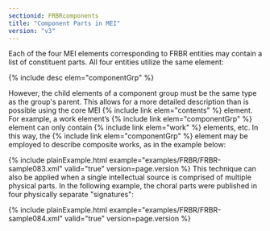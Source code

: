 ```yaml
---
sectionid: FRBRcomponents
title: "Component Parts in MEI"
version: "v3"
---
```


Each of the four MEI elements corresponding to FRBR entities may contain a list of
constituent parts. All four entities utilize the same element:



{% include desc elem="componentGrp" %}




However, the child elements of a component group must be the same type as the group's
parent.
This allows for a more detailed description than is possible using the core MEI {% include link elem="contents" %} element. For example, a work element’s {% include link elem="componentGrp" %} element can only contain {% include link elem="work" %} elements, etc. In
this way, the {% include link elem="componentGrp" %} element may be employed to describe composite
works, as in the example below:

{% include plainExample.html example="examples/FRBR/FRBR-sample083.xml" valid="true" version=page.version %}
This technique can also be applied when a single intellectual source is comprised
of multiple
physical parts. In the following example, the choral parts were published in four
physically
separate "signatures":

{% include plainExample.html example="examples/FRBR/FRBR-sample084.xml" valid="true" version=page.version %}
